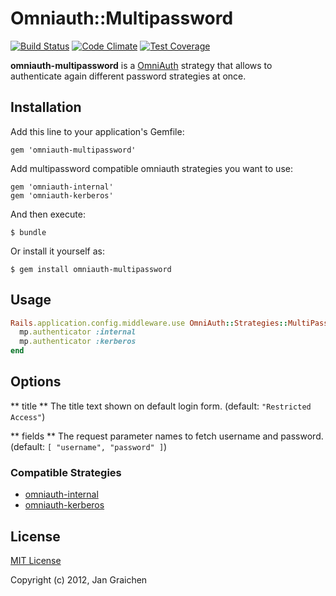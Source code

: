 # Omniauth::Multipassword

[![Build Status](https://travis-ci.org/jgraichen/omniauth-multipassword.svg?branch=master)](https://travis-ci.org/jgraichen/omniauth-multipassword)
[![Code Climate](https://codeclimate.com/github/jgraichen/omniauth-multipassword/badges/gpa.svg)](https://codeclimate.com/github/jgraichen/omniauth-multipassword)
[![Test Coverage](https://codeclimate.com/github/jgraichen/omniauth-multipassword/badges/coverage.svg)](https://codeclimate.com/github/jgraichen/omniauth-multipassword/coverage)

**omniauth-multipassword** is a [OmniAuth](https://github.com/intridea/omniauth)
strategy that allows to authenticate again different password strategies at once.


## Installation

Add this line to your application's Gemfile:

    gem 'omniauth-multipassword'

Add multipassword compatible omniauth strategies you want to use:

	gem 'omniauth-internal'
	gem 'omniauth-kerberos'

And then execute:

    $ bundle

Or install it yourself as:

    $ gem install omniauth-multipassword


## Usage

```ruby
Rails.application.config.middleware.use OmniAuth::Strategies::MultiPassword, fields: [ :auth_key ] do |mp|
  mp.authenticator :internal
  mp.authenticator :kerberos
end
```


## Options

** title **
The title text shown on default login form.
(default: `"Restricted Access"`)

** fields **
The request parameter names to fetch username and password.
(default: `[ "username", "password" ]`)


### Compatible Strategies

* [omniauth-internal](https://github.com/jgraichen/omniauth-internal)
* [omniauth-kerberos](https://github.com/jgraichen/omniauth-kerberos)


## License

[MIT License](http://www.opensource.org/licenses/mit-license.php)

Copyright (c) 2012, Jan Graichen
